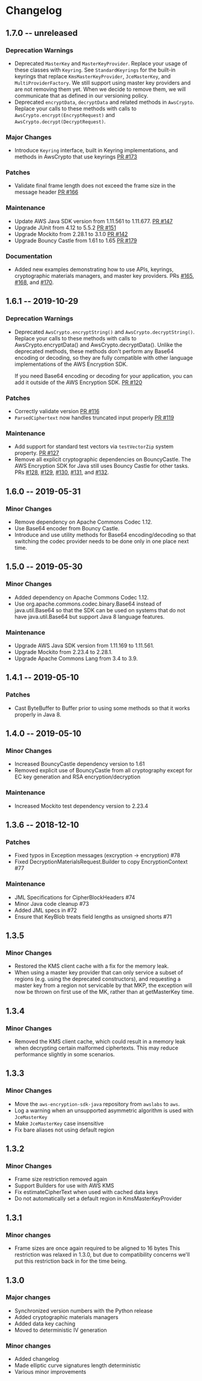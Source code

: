 # Changelog

## 1.7.0 -- unreleased

### Deprecation Warnings
* Deprecated `MasterKey` and `MasterKeyProvider`. Replace your usage of these classes with `Keyring`. See `StandardKeyrings` 
for the built-in keyrings that replace `KmsMasterKeyProvider`, `JceMasterKey`, and `MultiProviderFactory`. 
We still support using master key providers and are not removing them yet. 
When we decide to remove them, we will communicate that as defined in our versioning policy.
* Deprecated `encryptData`, `decryptData` and related methods in `AwsCrypto`. Replace your calls to these methods with
calls to `AwsCrypto.encrypt(EncryptRequest)` and `AwsCrypto.decrypt(DecryptRequest)`.

### Major Changes
* Introduce `Keyring` interface, built in Keyring implementations, and 
 methods in AwsCrypto that use keyrings [PR #173](https://github.com/aws/aws-encryption-sdk-java/pull/173)

### Patches
* Validate final frame length does not exceed the frame size in the message header [PR #166](https://github.com/aws/aws-encryption-sdk-java/pull/166)

### Maintenance
* Update AWS Java SDK version from 1.11.561 to 1.11.677. [PR #147](https://github.com/aws/aws-encryption-sdk-java/pull/147)
* Upgrade JUnit from 4.12 to 5.5.2 [PR #151](https://github.com/aws/aws-encryption-sdk-java/pull/151)
* Upgrade Mockito from 2.28.1 to 3.1.0 [PR #142](https://github.com/aws/aws-encryption-sdk-java/pull/142)
* Upgrade Bouncy Castle from 1.61 to 1.65 [PR #179](https://github.com/aws/aws-encryption-sdk-java/pull/179)

### Documentation
* Added new examples demonstrating how to use
  APIs, keyrings, cryptographic materials managers, and master key providers. PRs
   [#165](https://github.com/aws/aws-encryption-sdk-java/pull/165),
   [#168](https://github.com/aws/aws-encryption-sdk-java/pull/168),
   and [#170](https://github.com/aws/aws-encryption-sdk-java/pull/170).
  
## 1.6.1 -- 2019-10-29

### Deprecation Warnings
* Deprecated `AwsCrypto.encryptString()` and `AwsCrypto.decryptString()`.
  Replace your calls to these methods with calls to AwsCrypto.encryptData() and AwsCrypto.decryptData().
  Unlike the deprecated methods, these methods don't perform any Base64 encoding or decoding, so they are fully compatible with other language implementations of the AWS Encryption SDK.
  
  If you need Base64 encoding or decoding for your application, you can add it outside of the AWS Encryption SDK.
  [PR #120](https://github.com/aws/aws-encryption-sdk-java/pull/120)

### Patches
* Correctly validate version [PR #116](https://github.com/aws/aws-encryption-sdk-java/pull/116)
* `ParsedCiphertext` now handles truncated input properly [PR #119](https://github.com/aws/aws-encryption-sdk-java/pull/119)

### Maintenance
* Add support for standard test vectors via `testVectorZip` system property. [PR #127](https://github.com/aws/aws-encryption-sdk-java/pull/127)
* Remove all explicit cryptographic dependencies on BouncyCastle. The AWS Encryption SDK for Java still uses Bouncy Castle for other tasks. PRs
  [#128](https://github.com/aws/aws-encryption-sdk-java/pull/128),
  [#129](https://github.com/aws/aws-encryption-sdk-java/pull/129),
  [#130](https://github.com/aws/aws-encryption-sdk-java/pull/130),
  [#131](https://github.com/aws/aws-encryption-sdk-java/pull/131),
  and [#132](https://github.com/aws/aws-encryption-sdk-java/pull/132).

## 1.6.0 -- 2019-05-31

### Minor Changes
* Remove dependency on Apache Commons Codec 1.12.
* Use Base64 encoder from Bouncy Castle.
* Introduce and use utility methods for Base64 encoding/decoding so that
  switching the codec provider needs to be done only in one place next time.

## 1.5.0 -- 2019-05-30

### Minor Changes
* Added dependency on Apache Commons Codec 1.12.
* Use org.apache.commons.codec.binary.Base64 instead of java.util.Base64 so
  that the SDK can be used on systems that do not have java.util.Base64 but
  support Java 8 language features.

### Maintenance
* Upgrade AWS Java SDK version from 1.11.169 to 1.11.561.
* Upgrade Mockito from 2.23.4 to 2.28.1.
* Upgrade Apache Commons Lang from 3.4 to 3.9.

## 1.4.1 -- 2019-05-10

### Patches
* Cast ByteBuffer to Buffer prior to using some methods so that it works properly in Java 8.

## 1.4.0 -- 2019-05-10

### Minor Changes
* Increased BouncyCastle dependency version to 1.61
* Removed explicit use of BouncyCastle from all cryptography except for EC key generation and RSA encryption/decryption

### Maintenance
* Increased Mockito test dependency version to 2.23.4

## 1.3.6 -- 2018-12-10

### Patches
* Fixed typos in Exception messages (excryption -> encryption) #78
* Fixed DecryptionMaterialsRequest.Builder to copy EncryptionContext #77

### Maintenance
* JML Specifications for CipherBlockHeaders #74
* Minor Java code cleanup #73
* Added JML specs in #72
* Ensure that KeyBlob treats field lengths as unsigned shorts #71

## 1.3.5

### Minor Changes

* Restored the KMS client cache with a fix for the memory leak.
* When using a master key provider that can only service a subset of regions
(e.g. using the deprecated constructors), and requesting a master key from a
region not servicable by that MKP, the exception will now be thrown on first
use of the MK, rather than at getMasterKey time.

## 1.3.4

### Minor Changes

* Removed the KMS client cache, which could result in a memory leak when
decrypting certain malformed ciphertexts. This may reduce performance slightly
in some scenarios.

## 1.3.3

### Minor Changes
* Move the `aws-encryption-sdk-java` repository from `awslabs` to `aws`.
* Log a warning when an unsupported asymmetric algorithm is used with `JceMasterKey`
* Make `JceMasterKey` case insensitive
* Fix bare aliases not using default region

## 1.3.2

### Minor Changes
* Frame size restriction removed again
* Support Builders for use with AWS KMS
* Fix estimateCipherText when used with cached data keys
* Do not automatically set a default region in KmsMasterKeyProvider

## 1.3.1

### Minor changes

* Frame sizes are once again required to be aligned to 16 bytes
  This restriction was relaxed in 1.3.0, but due to compatibility concerns
  we'll put this restriction back in for the time being.

## 1.3.0

### Major changes

* Synchronized version numbers with the Python release
* Added cryptographic materials managers
* Added data key caching
* Moved to deterministic IV generation

### Minor changes

* Added changelog
* Made elliptic curve signatures length deterministic
* Various minor improvements
